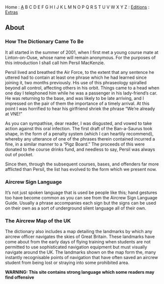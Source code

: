 

Home : [A](aircrew/a) B C D E F G H I J K L M N O P Q R S T U V W X Y Z : [Editions](/foreword/) : [Extras](/extras/)

## About 
### How The Dictionary Came To Be

It all started in the summer of 2001, when I first met a young course mate at Linton-on-Ouse, whose name will remain anonymous. For the purposes of this introduction I shall call him Persil MacKenzie.

Persil lived and breathed the Air Force, to the extent that any sentence he uttered had to contain at least one phrase which he had learned since joining it, two months previously. His use of this phraseology spiralled beyond all control, affecting others in his orbit. Things came to a head when one day I telephoned him while he was a passenger in his lady-friend’s car. He was returning to the base, and was likely to be late arriving, and I impressed on the pair of them the importance of a timely arrival. At this point I was horrified to hear his girlfriend shriek the phrase “We’re already at VNE!”

As you can sympathise, dear reader, I was disgusted, and vowed to take action against this oral infection. The first draft of the Ban-a-Saurus took shape, in the form of a penalty system (which I can heartily recommend), whereby any utterance of one of the phrases therein contained incurred a fine, in a similar manner to a “Pigz Board.” The proceeds of this were donated to the course drinks fund, and needless to say, Persil was always out of pocket.

Since then, through the subsequent courses, bases, and offenders far more afflicted than Persil, the list has evolved to the form which we present now.

### Aircrew Sign Language

It’s not just spoken language that is used be people like this; hand gestures too have become common as you can see from the Aircrew Sign Language Guide. Usually a phrase accompanies each sign but the signs can be used on their own as a sort of underground silent language all of their own.

### The Aircrew Map of the UK

The dictionary also includes a map detailing the landmarks by which any aircrew officer navigates the skies of Great Britain. These landmarks have come about from the early days of flying training when students are not permitted to use sophisticated navigation equipment but must visually navigate around the UK. The landmarks shown on the map form the, many instantly recognisable points of navigation that have often saved an aircrew student from being lost or straying into some prohibited area.

 

**WARNING: This site contains strong language which some readers may find offensive**
